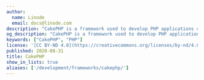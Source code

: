 ```yaml
---
author:
  name: Linode
  email: docs@linode.com
description: "CakePHP is a framework used to develop PHP applications quickly. Many people choose CakePHP because of the simple deployment process and extensive documentation available on the CakePHP website."
og_description: "CakePHP is a framework used to develop PHP applications quickly. Many people choose CakePHP because of the simple deployment process and extensive documentation available on the CakePHP website."
keywords: ["CakePHP", "PHP"]
license: '[CC BY-ND 4.0](https://creativecommons.org/licenses/by-nd/4.0)'
published: 2020-08-31
title: CakePHP
show_in_lists: true
aliases: ['/development/frameworks/cakephp/']
---
```


